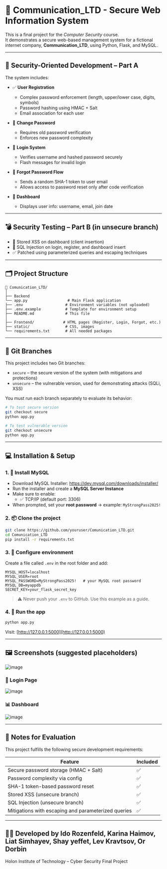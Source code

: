 
# 📡 Communication_LTD - Secure Web Information System

This is a final project for the *Computer Security* course.  
It demonstrates a secure web-based management system for a fictional internet company, **Communication_LTD**, using Python, Flask, and MySQL.

---

## 🔐 Security-Oriented Development – Part A

The system includes:

- ✅ **User Registration**
  - Complex password enforcement (length, upper/lower case, digits, symbols)
  - Password hashing using HMAC + Salt
  - Email association for each user

- 🔁 **Change Password**
  - Requires old password verification
  - Enforces new password complexity

- 🔐 **Login System**
  - Verifies username and hashed password securely
  - Flash messages for invalid login

- 📧 **Forgot Password Flow**
  - Sends a random SHA-1 token to user email
  - Allows access to password reset only after code verification

- 👤 **Dashboard**
  - Displays user info: username, email, join date

---

## 💣 Security Testing – Part B (in unsecure branch)

- 🧪 Stored XSS on dashboard (client insertion)
- 🧪 SQL Injection on login, register, and dashboard insert
- ✅ Patched using parameterized queries and escaping techniques

---

## 🗂️ Project Structure

```
📁 Comunication_LTD/
│
├── Backend
└── app.py                  # Main Flask application
├── .env                   # Environment variables (not uploaded)
├── .env.example           # Template for environment setup
├── README.md              # This file
│
├── Frontend/             # HTML pages (Register, Login, Forgot, etc.)
├── static/                # CSS, images
└── requirements.txt       # All needed packages
```

---

## 🌿 Git Branches

This project includes two Git branches:

- `secure` – the secure version of the system (with mitigations and protections)
- `unsecure` – the vulnerable version, used for demonstrating attacks (SQLi, XSS)

You must run each branch separately to evaluate its behavior:

```bash
# To test secure version
git checkout secure
python app.py

# To test vulnerable version
git checkout unsecure
python app.py
```

---

## 💻 Installation & Setup

### 1. 🔧 Install MySQL

- Download MySQL Installer: https://dev.mysql.com/downloads/installer/
- Run the installer and create a **MySQL Server Instance**
- Make sure to enable:
  - ✅ TCP/IP (default port: 3306)
- When prompted, set your **root password** → example: `MyStrongPass2025!`

### 2. 📦 Clone the project

```bash
git clone https://github.com/youruser/Comunication_LTD.git
cd Comunication_LTD
pip install -r requirements.txt
```

### 3. 🔐 Configure environment

Create a file called `.env` in the root folder and add:

```dotenv
MYSQL_HOST=localhost
MYSQL_USER=root
MYSQL_PASSWORD=MyStrongPass2025!   # your MySQL root password
MYSQL_DB=myappdb
SECRET_KEY=your_flask_secret_key
```

> ⚠️ Never push your `.env` to GitHub. Use this example as a guide.

### 4. 🚀 Run the app

```bash
python app.py
```

Visit: [http://127.0.0.1:5000](http://127.0.0.1:5000)

---

## 🖼️ Screenshots (suggested placeholders)
![image](https://github.com/user-attachments/assets/31d11db1-0d1b-4290-8df9-d197acd48ac9)

### 🔐 Login Page
![image](https://github.com/user-attachments/assets/47905a62-4bf3-49ca-b2a5-c7516da14f79)


### 📊 Dashboard
![image](https://github.com/user-attachments/assets/751fb884-93f2-47d4-b4ce-906296da8507)




---

## 🧪 Notes for Evaluation

This project fulfills the following secure development requirements:

| Feature | Included |
|--------|----------|
| Secure password storage (HMAC + Salt) | ✅ |
| Password complexity via config | ✅ |
| SHA-1 token-based password reset | ✅ |
| Stored XSS (unsecure branch) | ✅ |
| SQL Injection (unsecure branch) | ✅ |
| Mitigations with escaping and parameterized queries | ✅ |

---

## 👩‍💻 Developed by Ido Rozenfeld, Karina Haimov, Liat Simhayev, Shay yeffet, Lev Kravtsov, Or Dorbin

Holon Institute of Technology – Cyber Security Final Project
